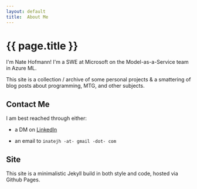 ```yaml
---
layout: default
title:  About Me
---
```


# {{ page.title }}

 I'm Nate Hofmann! I'm a SWE at Microsoft on the Model-as-a-Service team in Azure ML.

This site is a collection / archive of some personal projects & a smattering of blog posts about programming, MTG, and other subjects.

## Contact Me

I am best reached through either:

- a DM on [LinkedIn](https://www.linkedin.com/in/nate-hofmann/)

- an email to `inatejh -at- gmail -dot- com`

## Site

This site is a minimalistic Jekyll build in both style and code, hosted via Github Pages.
